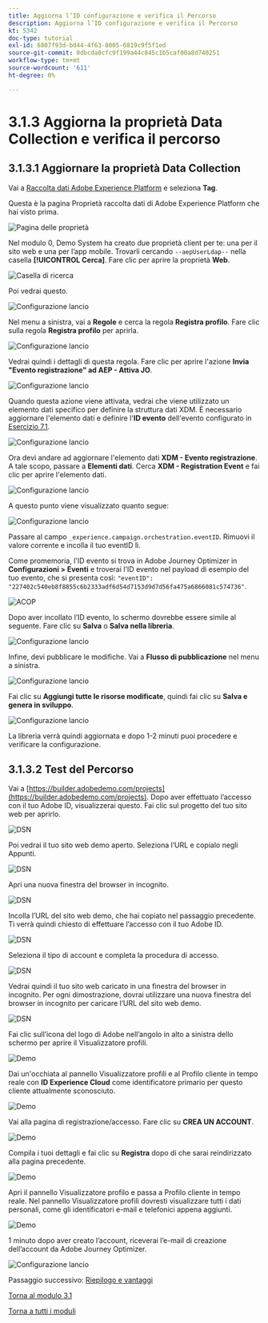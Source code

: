 ```yaml
---
title: Aggiorna l’ID configurazione e verifica il Percorso
description: Aggiorna l’ID configurazione e verifica il Percorso
kt: 5342
doc-type: tutorial
exl-id: 6807f93d-bd44-4f63-8005-6819c9f5f1ed
source-git-commit: 0dbcda0cfc9f199a44c845c1b5caf00a8d740251
workflow-type: tm+mt
source-wordcount: '611'
ht-degree: 0%

---
```


# 3.1.3 Aggiorna la proprietà Data Collection e verifica il percorso

## 3.1.3.1 Aggiornare la proprietà Data Collection

Vai a [Raccolta dati Adobe Experience Platform](https://experience.adobe.com/launch/) e seleziona **Tag**.

Questa è la pagina Proprietà raccolta dati di Adobe Experience Platform che hai visto prima.

![Pagina delle proprietà](./../../../modules/datacollection/module1.1/images/launch1.png)

Nel modulo 0, Demo System ha creato due proprietà client per te: una per il sito web e una per l’app mobile. Trovarli cercando `--aepUserLdap--` nella casella **[!UICONTROL Cerca]**. Fare clic per aprire la proprietà **Web**.

![Casella di ricerca](./../../../modules/datacollection/module1.1/images/property6.png)

Poi vedrai questo.

![Configurazione lancio](./images/rule1.png)

Nel menu a sinistra, vai a **Regole** e cerca la regola **Registra profilo**. Fare clic sulla regola **Registra profilo** per aprirla.

![Configurazione lancio](./images/rule2.png)

Vedrai quindi i dettagli di questa regola. Fare clic per aprire l&#39;azione **Invia &quot;Evento registrazione&quot; ad AEP - Attiva JO**.

![Configurazione lancio](./images/rule3.png)

Quando questa azione viene attivata, vedrai che viene utilizzato un elemento dati specifico per definire la struttura dati XDM. È necessario aggiornare l&#39;elemento dati e definire l&#39;**ID evento** dell&#39;evento configurato in [Esercizio 7.1](./ex1.md).

![Configurazione lancio](./images/rule4.png)

Ora devi andare ad aggiornare l&#39;elemento dati **XDM - Evento registrazione**. A tale scopo, passare a **Elementi dati**. Cerca **XDM - Registration Event** e fai clic per aprire l&#39;elemento dati.

![Configurazione lancio](./images/rule5.png)

A questo punto viene visualizzato quanto segue:

![Configurazione lancio](./images/rule6.png)

Passare al campo `_experience.campaign.orchestration.eventID`. Rimuovi il valore corrente e incolla il tuo eventID lì.

Come promemoria, l&#39;ID evento si trova in Adobe Journey Optimizer in **Configurazioni > Eventi** e troverai l&#39;ID evento nel payload di esempio del tuo evento, che si presenta così: `"eventID": "227402c540eb8f8855c6b2333adf6d54d7153d9d7d56fa475a6866081c574736"`.

![ACOP](./images/payloadeventID.png)

Dopo aver incollato l’ID evento, lo schermo dovrebbe essere simile al seguente. Fare clic su **Salva** o **Salva nella libreria**.

![Configurazione lancio](./images/rule7.png)

Infine, devi pubblicare le modifiche. Vai a **Flusso di pubblicazione** nel menu a sinistra.

![Configurazione lancio](./images/rule8.png)

Fai clic su **Aggiungi tutte le risorse modificate**, quindi fai clic su **Salva e genera in sviluppo**.

![Configurazione lancio](./images/rule9.png)

La libreria verrà quindi aggiornata e dopo 1-2 minuti puoi procedere e verificare la configurazione.

## 3.1.3.2 Test del Percorso

Vai a [https://builder.adobedemo.com/projects](https://builder.adobedemo.com/projects). Dopo aver effettuato l’accesso con il tuo Adobe ID, visualizzerai questo. Fai clic sul progetto del tuo sito web per aprirlo.

![DSN](./../../../modules/gettingstarted/gettingstarted/images/web8.png)

Poi vedrai il tuo sito web demo aperto. Seleziona l’URL e copialo negli Appunti.

![DSN](./../../../modules/gettingstarted/gettingstarted/images/web3.png)

Apri una nuova finestra del browser in incognito.

![DSN](./../../../modules/gettingstarted/gettingstarted/images/web4.png)

Incolla l’URL del sito web demo, che hai copiato nel passaggio precedente. Ti verrà quindi chiesto di effettuare l’accesso con il tuo Adobe ID.

![DSN](./../../../modules/gettingstarted/gettingstarted/images/web5.png)

Seleziona il tipo di account e completa la procedura di accesso.

![DSN](./../../../modules/gettingstarted/gettingstarted/images/web6.png)

Vedrai quindi il tuo sito web caricato in una finestra del browser in incognito. Per ogni dimostrazione, dovrai utilizzare una nuova finestra del browser in incognito per caricare l’URL del sito web demo.

![DSN](./../../../modules/gettingstarted/gettingstarted/images/web7.png)

Fai clic sull’icona del logo di Adobe nell’angolo in alto a sinistra dello schermo per aprire il Visualizzatore profili.

![Demo](./../../../modules/datacollection/module1.2/images/pv1.png)

Dai un&#39;occhiata al pannello Visualizzatore profili e al Profilo cliente in tempo reale con **ID Experience Cloud** come identificatore primario per questo cliente attualmente sconosciuto.

![Demo](./../../../modules/datacollection/module1.2/images/pv2.png)

Vai alla pagina di registrazione/accesso. Fare clic su **CREA UN ACCOUNT**.

![Demo](./../../../modules/datacollection/module1.2/images/pv9.png)

Compila i tuoi dettagli e fai clic su **Registra** dopo di che sarai reindirizzato alla pagina precedente.

![Demo](./../../../modules/datacollection/module1.2/images/pv10.png)

Apri il pannello Visualizzatore profilo e passa a Profilo cliente in tempo reale. Nel pannello Visualizzatore profili dovresti visualizzare tutti i dati personali, come gli identificatori e-mail e telefonici appena aggiunti.

![Demo](./../../../modules/datacollection/module1.2/images/pv11.png)

1 minuto dopo aver creato l’account, riceverai l’e-mail di creazione dell’account da Adobe Journey Optimizer.

![Configurazione lancio](./images/email.png)

Passaggio successivo: [Riepilogo e vantaggi](./summary.md)

[Torna al modulo 3.1](./journey-orchestration-create-account.md)

[Torna a tutti i moduli](../../../overview.md)
